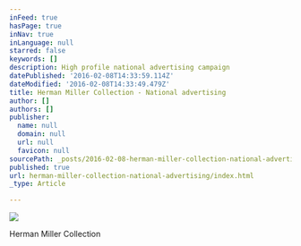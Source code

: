 ```yaml
---
inFeed: true
hasPage: true
inNav: true
inLanguage: null
starred: false
keywords: []
description: High profile national advertising campaign
datePublished: '2016-02-08T14:33:59.114Z'
dateModified: '2016-02-08T14:33:49.479Z'
title: Herman Miller Collection - National advertising
author: []
authors: []
publisher:
  name: null
  domain: null
  url: null
  favicon: null
sourcePath: _posts/2016-02-08-herman-miller-collection-national-advertising.md
published: true
url: herman-miller-collection-national-advertising/index.html
_type: Article

---
```

![](https://the-grid-user-content.s3-us-west-2.amazonaws.com/bcf3d723-03f1-47cc-9329-47c713c53eea.jpg)

Herman Miller Collection